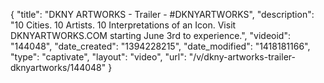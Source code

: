 {
    "title": "DKNY ARTWORKS - Trailer - #DKNYARTWORKS",
    "description": "10 Cities. 10 Artists. 10 Interpretations of an Icon. Visit DKNYARTWORKS.COM starting June 3rd to experience.",
    "videoid": "144048",
    "date_created": "1394228215",
    "date_modified": "1418181166",
    "type": "captivate",
    "layout": "video",
    "url": "\/v\/dkny-artworks-trailer-dknyartworks\/144048"
}